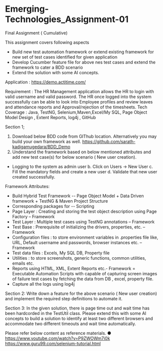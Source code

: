 # Emerging-Technologies_Assignment-01

Final Assignment ( Cumulative)

This assignment covers following aspects
  - Build new test automation framework or extend existing framework for new set of test cases identified for given application
  - Develop Cucumber feature file for above nes test cases and extend the framework to cater a BDD scenario
  - Extend the solution with some AI concepts.
  
Application : https://demo.actitime.com/

Requirement : 
The HR Management application allows the HR to login with valid username and valid password. The HR once logged into the system successfully can
be able to look into Employee profiles and review leaves and attendance reports and Approval/rejection of the timesheets. Tech Coverage : Java, TestNG, 
Selenium,Maven,Excel/My SQL, Page Object Model Design , Extent Reports, log4j , GitHub

Section 1;
  1. Download below BDD code from GIThub location. Alternatively you may build your own framework as well.
          https://github.com/sarath-kadigamugedara/BDD_Demo
  2. Understand the framework based on below mentioned attributes and add new test case(s) for below scenario ( New user creation).
  - Logging to the system as admin user
          b. Click on Users → New User
          c. Fill the mandatory fields and create a new user
          d. Validate that new user created successfully.
          
Framework Attributes:
  - Build Hybrid Test Framework -- Page Object Model + Data Driven framework + TestNG & Maven Project Structure
  - Corresponding packages for -- Scripting
  - Page Layer : Creating and storing the test object description using Page Factory – Framework
  - Test Layer : Multiple test cases using TestNG annotations – Framework
  - Test Base : Prerequisite of initializing the drivers, properties, etc. – Framework
  -  Configuration files : to store environment variables in .properties file like, URL, Default username and passwords, browser instances etc. – Framework
  - Test data files : Excels, My SQL DB, Property file
  - Utilities : to store screenshots, generic functions, common utilities, emails etc.
  - Reports using HTML, XML, Extent Reports etc.- Framework
  = Executable Automation Scripts with capable of capturing screen images of failure test cases by fetching the data from DB , excel, property file.
  - Capture all the logs using log4j
        
        
Section 2:
        Write down a feature for the above scenario ( New user creation) and implement the required step definitions to automate it.
        
Section 3:
        In the given solution, there is page time out and wait time has been hardcorded in the TestUtil class. Please extend this with some AI concepts to build a solution to identify at
        least two different browsers and accommodate two different timeouts and wait time automatically.

Please refer below content as reference materials.
      ● https://www.youtube.com/watch?v=P9ZWOWm7i0k
      https://www.guru99.com/selenium-tutorial.html
      
      

